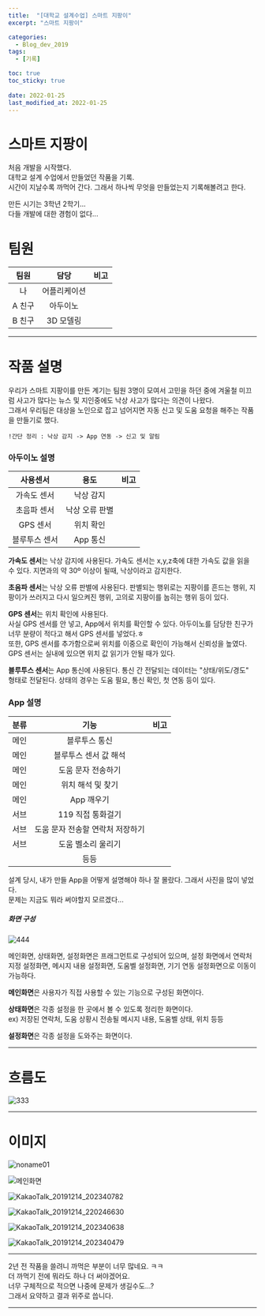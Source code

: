 ```yaml
---
title:  "[대학교 설계수업] 스마트 지팡이"
excerpt: "스마트 지팡이"

categories:
  - Blog_dev_2019
tags:
  - [기록]

toc: true
toc_sticky: true
 
date: 2022-01-25
last_modified_at: 2022-01-25
---
```


# 스마트 지팡이

  처음 개발을 시작했다.  
  대학교 설계 수업에서 만들었던 작품을 기록.  
  시간이 지날수록 까먹어 간다. 그래서 하나씩 무엇을 만들었는지 기록해볼려고 한다.  
    
  만든 시기는 3학년 2학기...  
  다들 개발에 대한 경험이 없다...

# 팀원

  |팀원|담당|비고|
  |:---:|:---:|:---:|
  |나| 어플리케이션| |
  |A 친구| 아두이노||
  |B 친구|3D 모델링||

---

# 작품 설명

  우리가 스마트 지팡이를 만든 계기는 팀원 3명이 모여서 고민을 하던 중에 겨울철 미끄럼 사고가 많다는 뉴스 및 지인중에도 낙상 사고가 많다는 의견이 나왔다.  
  그래서 우리팀은 대상을 노인으로 잡고 넘어지면 자동 신고 및 도움 요청을 해주는 작품을 만들기로 했다.  
    
    !간단 정리 : 낙상 감지 -> App 연동 -> 신고 및 알림 

### 아두이노 설명

  |사용센서|용도|비고|
  |:---:|:---:|:---:|
  |가속도 센서| 낙상 감지||
  |초음파 센서| 낙상 오류 판별||
  |GPS 센서| 위치 확인||
  |블루투스 센서|App 통신||
    
  **가속도 센서**는 낙상 감지에 사용된다. 가속도 센서는 x,y,z축에 대한 가속도 값을 읽을 수 있다. 지면과의 약 30º 이상이 될때, 낙상이라고 감지한다.  
    
  **초음파 센서**는 낙상 오류 판별에 사용된다. 판별되는 행위로는 지팡이를 흔드는 행위, 지팡이가 쓰러지고 다시 일으켜진 행위, 고의로 지팡이를 눕히는 행위 등이 있다.  
    
  **GPS 센서**는 위치 확인에 사용된다.  
  사실 GPS 센서를 안 넣고, App에서 위치를 확인할 수 있다. 아두이노를 담당한 친구가 너무 분량이 적다고 해서 GPS 센서를 넣었다.ㅎ  
  또한, GPS 센서를 추가함으로써 위치를 이중으로 확인이 가능해서 신뢰성을 높였다. GPS 센서는 실내에 있으면 위치 값 읽기가 안될 때가 있다.  
    
  **블루투스 센서**는 App 통신에 사용된다. 통신 간 전달되는 데이터는 "상태/위도/경도" 형태로 전달된다. 상태의 경우는 도움 필요, 통신 확인, 첫 연동 등이 있다.   

### App 설명

  |분류|기능|비고|
  |:---:|:---:|:---:|
  |메인|블루투스 통신||
  |메인|블루투스 센서 값 해석||
  |메인|도움 문자 전송하기||
  |메인|위치 해석 및 찾기||
  |메인|App 깨우기||
  |서브|119 직접 통화걸기||
  |서브|도움 문자 전송할 연락처 저장하기||
  |서브|도움 벨소리 울리기||
  ||등등||

  설계 당시, 내가 만들 App을 어떻게 설명해야 하나 잘 몰랐다. 그래서 사진을 많이 넣었다.  
  문제는 지금도 뭐라 써야할지 모르겠다...  

##### 화면 구성

  ![444](https://user-images.githubusercontent.com/55564114/150951556-2cb84eff-e30a-4bb4-8ead-9a1da428ce54.png)  

  메인화면, 상태화면, 설정화면은 프래그먼트로 구성되어 있으며, 설정 화면에서 연락처 지정 설정화면, 메시지 내용 설정화면, 도움벨 설정화면, 기기 연동 설정화면으로 이동이 가능하다.  

  **메인화면**은 사용자가 직접 사용할 수 있는 기능으로 구성된 화면이다.  

  **상태화면**은 각종 설정을 한 곳에서 볼 수 있도록 정리한 화면이다.  
  ex) 저장된 연락처, 도움 상황시 전송될 메시지 내용, 도움벨 상태, 위치 등등  

  **설정화면**은 각종 설정을 도와주는 화면이다.  

---

# 흐름도

  ![333](https://user-images.githubusercontent.com/55564114/150945749-f818fcdd-f572-4d36-a1bc-0bf0d1ffdc4b.png)  


---

# 이미지

![noname01](https://user-images.githubusercontent.com/55564114/150953283-d2ca6d01-a41e-4973-b865-e5671029a27f.png)  

![메인화면](https://user-images.githubusercontent.com/55564114/150952238-70b43ad8-db56-439a-8e33-73cc8f2be3ea.PNG)  

![KakaoTalk_20191214_202340782](https://user-images.githubusercontent.com/55564114/150952293-4c551d2f-1703-4b55-89d0-9167f8c15abf.jpg)  

![KakaoTalk_20191214_220246630](https://user-images.githubusercontent.com/55564114/150952363-f768bc94-6cd6-4083-b962-660a9b07bc81.jpg)  

![KakaoTalk_20191214_202340638](https://user-images.githubusercontent.com/55564114/150952456-5cc3249a-657d-49bf-9e59-a959992af924.jpg)  

![KakaoTalk_20191214_202340479](https://user-images.githubusercontent.com/55564114/150954180-c8eb8fb6-f644-43d2-8a59-b8e0edcf89d9.png)  



---

2년 전 작품을 쓸려니 까먹은 부분이 너무 많네요. ㅋㅋ  
더 까먹기 전에 뭐라도 하나 더 써야겠어요.  
너무 구체적으로 적으면 나중에 문제가 생길수도...?  
그래서 요약하고 결과 위주로 씁니다.  

---
  